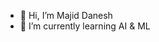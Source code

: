 - 👋 Hi, I’m Majid Danesh
- 🌱 I’m currently learning AI & ML


<!---
majiddanesh78/majiddanesh78 is a ✨ special ✨ repository because its `README.md` (this file) appears on your GitHub profile.
You can click the Preview link to take a look at your changes.
--->
